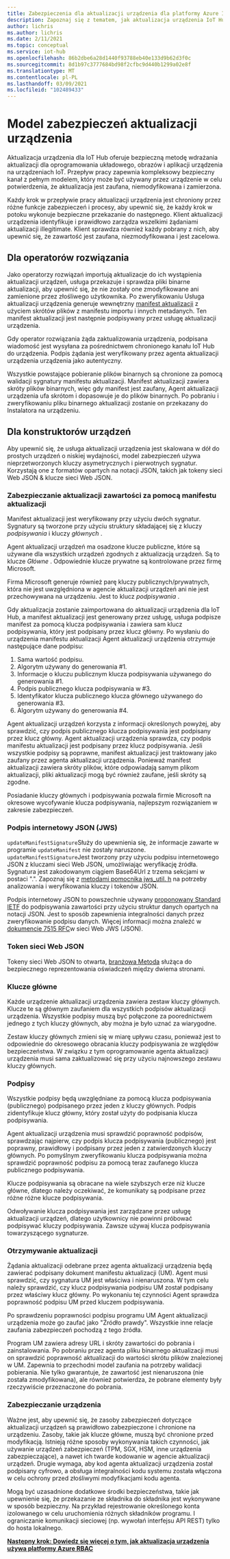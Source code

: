 ```yaml
---
title: Zabezpieczenia dla aktualizacji urządzenia dla platformy Azure IoT Hub | Microsoft Docs
description: Zapoznaj się z tematem, jak aktualizacja urządzenia IoT Hub zapewnia bezpieczne aktualizowanie urządzeń.
author: lichris
ms.author: lichris
ms.date: 2/11/2021
ms.topic: conceptual
ms.service: iot-hub
ms.openlocfilehash: 86b2dbe6a28d1440f93788eb40e133d9b62d3f0c
ms.sourcegitcommit: 8d1b97c3777684bd98f2cfbc9d440b1299a02e8f
ms.translationtype: MT
ms.contentlocale: pl-PL
ms.lasthandoff: 03/09/2021
ms.locfileid: "102489433"
---
```

# <a name="device-update-security-model"></a>Model zabezpieczeń aktualizacji urządzenia

Aktualizacja urządzenia dla IoT Hub oferuje bezpieczną metodę wdrażania aktualizacji dla oprogramowania układowego, obrazów i aplikacji urządzenia na urządzeniach IoT. Przepływ pracy zapewnia kompleksowy bezpieczny kanał z pełnym modelem, który może być używany przez urządzenie w celu potwierdzenia, że aktualizacja jest zaufana, niemodyfikowana i zamierzona.

Każdy krok w przepływie pracy aktualizacji urządzenia jest chroniony przez różne funkcje zabezpieczeń i procesy, aby upewnić się, że każdy krok w potoku wykonuje bezpieczne przekazanie do następnego. Klient aktualizacji urządzenia identyfikuje i prawidłowo zarządza wszelkimi żądaniami aktualizacji illegitimate. Klient sprawdza również każdy pobrany z nich, aby upewnić się, że zawartość jest zaufana, niezmodyfikowana i jest zacelowa.

## <a name="for-solution-operators"></a>Dla operatorów rozwiązania

Jako operatorzy rozwiązań importują aktualizacje do ich wystąpienia aktualizacji urządzeń, usługa przekazuje i sprawdza pliki binarne aktualizacji, aby upewnić się, że nie zostały one zmodyfikowane ani zamienione przez złośliwego użytkownika. Po zweryfikowaniu Usługa aktualizacji urządzenia generuje wewnętrzny [manifest aktualizacji](./update-manifest.md) z użyciem skrótów plików z manifestu importu i innych metadanych. Ten manifest aktualizacji jest następnie podpisywany przez usługę aktualizacji urządzenia.

Gdy operator rozwiązania żąda zaktualizowania urządzenia, podpisana wiadomość jest wysyłana za pośrednictwem chronionego kanału IoT Hub do urządzenia. Podpis żądania jest weryfikowany przez agenta aktualizacji urządzenia urządzenia jako autentyczny. 

Wszystkie powstające pobieranie plików binarnych są chronione za pomocą walidacji sygnatury manifestu aktualizacji. Manifest aktualizacji zawiera skróty plików binarnych, więc gdy manifest jest zaufany, Agent aktualizacji urządzenia ufa skrótom i dopasowuje je do plików binarnych. Po pobraniu i zweryfikowaniu pliku binarnego aktualizacji zostanie on przekazany do Instalatora na urządzeniu.

## <a name="for-device-builders"></a>Dla konstruktorów urządzeń

Aby upewnić się, że usługa aktualizacji urządzenia jest skalowana w dół do prostych urządzeń o niskiej wydajności, model zabezpieczeń używa nieprzetworzonych kluczy asymetrycznych i pierwotnych sygnatur. Korzystają one z formatów opartych na notacji JSON, takich jak tokeny sieci Web JSON & klucze sieci Web JSON.

### <a name="securing-update-content-via-the-update-manifest"></a>Zabezpieczanie aktualizacji zawartości za pomocą manifestu aktualizacji

Manifest aktualizacji jest weryfikowany przy użyciu dwóch sygnatur. Sygnatury są tworzone przy użyciu struktury składającej się z kluczy *podpisywania* i kluczy *głównych* .

Agent aktualizacji urządzeń ma osadzone klucze publiczne, które są używane dla wszystkich urządzeń zgodnych z aktualizacją urządzeń. Są to klucze *Główne* . Odpowiednie klucze prywatne są kontrolowane przez firmę Microsoft.

Firma Microsoft generuje również parę kluczy publicznych/prywatnych, która nie jest uwzględniona w agencie aktualizacji urządzeń ani nie jest przechowywana na urządzeniu. Jest to klucz *podpisywania* .

Gdy aktualizacja zostanie zaimportowana do aktualizacji urządzenia dla IoT Hub, a manifest aktualizacji jest generowany przez usługę, usługa podpisze manifest za pomocą klucza podpisywania i zawiera sam klucz podpisywania, który jest podpisany przez klucz główny. Po wysłaniu do urządzenia manifestu aktualizacji Agent aktualizacji urządzenia otrzymuje następujące dane podpisu:

1. Sama wartość podpisu.
2. Algorytm używany do generowania #1.
3. Informacje o kluczu publicznym klucza podpisywania używanego do generowania #1.
4. Podpis publicznego klucza podpisywania w #3.
5. Identyfikator klucza publicznego klucza głównego używanego do generowania #3.
6. Algorytm używany do generowania #4.

Agent aktualizacji urządzeń korzysta z informacji określonych powyżej, aby sprawdzić, czy podpis publicznego klucza podpisywania jest podpisany przez klucz główny. Agent aktualizacji urządzenia sprawdza, czy podpis manifestu aktualizacji jest podpisany przez klucz podpisywania. Jeśli wszystkie podpisy są poprawne, manifest aktualizacji jest traktowany jako zaufany przez agenta aktualizacji urządzenia. Ponieważ manifest aktualizacji zawiera skróty plików, które odpowiadają samym plikom aktualizacji, pliki aktualizacji mogą być również zaufane, jeśli skróty są zgodne.

Posiadanie kluczy głównych i podpisywania pozwala firmie Microsoft na okresowe wycofywanie klucza podpisywania, najlepszym rozwiązaniem w zakresie zabezpieczeń.

### <a name="json-web-signature-jws"></a>Podpis internetowy JSON (JWS)

`updateManifestSignature`Służy do upewnienia się, że informacje zawarte w programie `updateManifest` nie zostały naruszone. `updateManifestSignature`Jest tworzony przy użyciu podpisu internetowego JSON z kluczami sieci Web JSON, umożliwiając weryfikację źródła. Sygnatura jest zakodowanym ciągiem Base64Url z trzema sekcjami w postaci ".".  Zapoznaj się z [metodami pomocnika jws_util. h](https://github.com/Azure/iot-hub-device-update/tree/main/src/utils/jws_utils) na potrzeby analizowania i weryfikowania kluczy i tokenów JSON.

Podpis internetowy JSON to powszechnie używany [proponowany Standard IETF](https://tools.ietf.org/html/rfc7515) do podpisywania zawartości przy użyciu struktur danych opartych na notacji JSON. Jest to sposób zapewnienia integralności danych przez zweryfikowanie podpisu danych. Więcej informacji można znaleźć w [dokumencie 7515 RFC](https://www.rfc-editor.org/info/rfc7515)w sieci Web JWS (JSON).

### <a name="json-web-token"></a>Token sieci Web JSON

Tokeny sieci Web JSON to otwarta, [branżowa Metoda](https://tools.ietf.org/html/rfc7519) służąca do bezpiecznego reprezentowania oświadczeń między dwiema stronami.

### <a name="root-keys"></a>Klucze główne

Każde urządzenie aktualizacji urządzenia zawiera zestaw kluczy głównych. Klucze te są głównym zaufaniem dla wszystkich podpisów aktualizacji urządzenia. Wszystkie podpisy muszą być połączone za poorednictwem jednego z tych kluczy głównych, aby można je było uznać za wiarygodne.

Zestaw kluczy głównych zmieni się w miarę upływu czasu, ponieważ jest to odpowiednie do okresowego obracania kluczy podpisywania ze względów bezpieczeństwa. W związku z tym oprogramowanie agenta aktualizacji urządzenia musi sama zaktualizować się przy użyciu najnowszego zestawu kluczy głównych. 

### <a name="signatures"></a>Podpisy

Wszystkie podpisy będą uwzględniane za pomocą klucza podpisywania (publicznego) podpisanego przez jeden z kluczy głównych. Podpis zidentyfikuje klucz główny, który został użyty do podpisania klucza podpisywania. 

Agent aktualizacji urządzenia musi sprawdzić poprawność podpisów, sprawdzając najpierw, czy podpis klucza podpisywania (publicznego) jest poprawny, prawidłowy i podpisany przez jeden z zatwierdzonych kluczy głównych. Po pomyślnym zweryfikowaniu klucza podpisywania można sprawdzić poprawność podpisu za pomocą teraz zaufanego klucza publicznego podpisywania.

Klucze podpisywania są obracane na wiele szybszych erze niż klucze główne, dlatego należy oczekiwać, że komunikaty są podpisane przez różne różne klucze podpisywania. 

Odwoływanie klucza podpisywania jest zarządzane przez usługę aktualizacji urządzeń, dlatego użytkownicy nie powinni próbować podpisywać kluczy podpisywania. Zawsze używaj klucza podpisywania towarzyszącego sygnaturze.

### <a name="receiving-updates"></a>Otrzymywanie aktualizacji

Żądania aktualizacji odebrane przez agenta aktualizacji urządzenia będą zawierać podpisany dokument manifestu aktualizacji (UM). Agent musi sprawdzić, czy sygnatura UM jest właściwa i nienaruszona. W tym celu należy sprawdzić, czy klucz podpisywania podpisu UM został podpisany przez właściwy klucz główny. Po wykonaniu tej czynności Agent sprawdza poprawność podpisu UM przed kluczem podpisywania.

Po sprawdzeniu poprawności podpisu programu UM Agent aktualizacji urządzenia może go zaufać jako "Źródło prawdy". Wszystkie inne relacje zaufania zabezpieczeń pochodzą z tego źródła. 

Program UM zawiera adresy URL i skróty zawartości do pobrania i zainstalowania. Po pobraniu przez agenta pliku binarnego aktualizacji musi on sprawdzić poprawność aktualizacji do wartości skrótu plików znalezionej w UM. Zapewnia to przechodni model zaufania na potrzeby walidacji pobierania. Nie tylko gwarantuje, że zawartość jest nienaruszona (nie została zmodyfikowana), ale również potwierdza, że pobrane elementy były rzeczywiście przeznaczone do pobrania. 

### <a name="securing-the-device"></a>Zabezpieczanie urządzenia

Ważne jest, aby upewnić się, że zasoby zabezpieczeń dotyczące aktualizacji urządzeń są prawidłowo zabezpieczone i chronione na urządzeniu. Zasoby, takie jak klucze główne, muszą być chronione przed modyfikacją. Istnieją różne sposoby wykonywania takich czynności, jak używanie urządzeń zabezpieczeń (TPM, SGX, HSM, inne urządzenia zabezpieczające), a nawet ich twarde kodowanie w agencie aktualizacji urządzeń. Drugie wymaga, aby kod agenta aktualizacji urządzenia został podpisany cyfrowo, a obsługa integralności kodu systemu została włączona w celu ochrony przed złośliwymi modyfikacjami kodu agenta.

Mogą być uzasadnione dodatkowe środki bezpieczeństwa, takie jak upewnienie się, że przekazanie ze składnika do składnika jest wykonywane w sposób bezpieczny. Na przykład rejestrowanie określonego konta izolowanego w celu uruchomienia różnych składników programu. I ograniczanie komunikacji sieciowej (np. wywołań interfejsu API REST) tylko do hosta lokalnego.

**[Następny krok: Dowiedz się więcej o tym, jak aktualizacja urządzenia używa platformy Azure RBAC](.\device-update-control-access.md)**